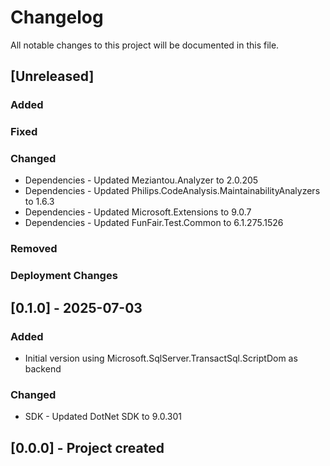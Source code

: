 ﻿# Changelog
All notable changes to this project will be documented in this file.

<!--
Please ADD ALL Changes to the UNRELEASED SECTION and not a specific release
-->

## [Unreleased]
### Added
### Fixed
### Changed
- Dependencies - Updated Meziantou.Analyzer to 2.0.205
- Dependencies - Updated Philips.CodeAnalysis.MaintainabilityAnalyzers to 1.6.3
- Dependencies - Updated Microsoft.Extensions to 9.0.7
- Dependencies - Updated FunFair.Test.Common to 6.1.275.1526
### Removed
### Deployment Changes

<!--
Releases that have at least been deployed to staging, BUT NOT necessarily released to live.  Changes should be moved from [Unreleased] into here as they are merged into the appropriate release branch
-->
## [0.1.0] - 2025-07-03
### Added
- Initial version using Microsoft.SqlServer.TransactSql.ScriptDom as backend
### Changed
- SDK - Updated DotNet SDK to 9.0.301

## [0.0.0] - Project created